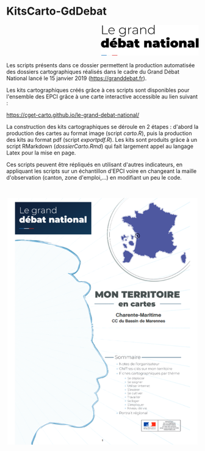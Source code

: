 # KitsCarto-GdDebat

<p align="right">
  <img src="https://raw.githubusercontent.com/observatoire-territoires/KitsCarto-GdDebat/master/img/logoGDN.png" width="256">
</p>     
     
Les scripts présents dans ce dossier permettent la production automatisée des dossiers cartographiques réalisés dans le cadre du Grand Débat National lancé le 15 janvier 2019 (https://granddebat.fr). 

Les kits cartographiques créés grâce à ces scripts sont disponibles pour l'ensemble des EPCI grâce à une carte interactive accessible au lien suivant : 

https://cget-carto.github.io/le-grand-debat-national/

La construction des kits cartographiques se déroule en 2 étapes : d'abord la production des cartes au format image  (script *carto.R*), puis la production des kits au format pdf (script *exportpdf.R*). Les kits sont produits grâce à un script RMarkdown (*dossierCarto.Rmd*) qui fait largement appel au langage Latex pour la mise en page.

Ces scripts peuvent être répliqués en utilisant d'autres indicateurs, en appliquant les scripts sur un échantillon d'EPCI voire en changeant la maille d'observation (canton, zone d'emploi,...) en modifiant un peu le code.

</br>
<p align="center">
  <img src="https://raw.githubusercontent.com/observatoire-territoires/KitsCarto-GdDebat/master/img/couv_ex.png" width="500">
</p>   
